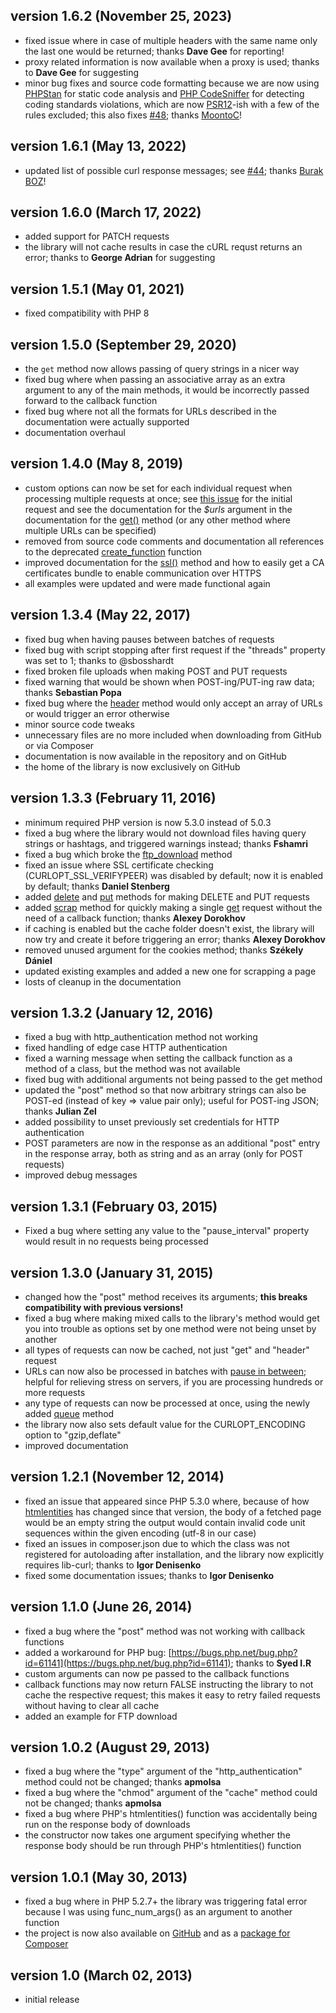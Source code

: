 ## version 1.6.2 (November 25, 2023)

- fixed issue where in case of multiple headers with the same name only the last one would be returned; thanks **Dave Gee** for reporting!
- proxy related information is now available when a proxy is used; thanks to **Dave Gee** for suggesting
- minor bug fixes and source code formatting because we are now using [PHPStan](https://github.com/phpstan/phpstan) for static code analysis and [PHP CodeSniffer](https://github.com/squizlabs/PHP_CodeSniffer) for detecting coding standards violations, which are now [PSR12](https://www.php-fig.org/psr/psr-12/)-ish with a few of the rules excluded; this also fixes [#48](https://github.com/stefangabos/Zebra_cURL/issues/48); thanks [MoontoC](https://github.com/MoontoC)!

## version 1.6.1 (May 13, 2022)

- updated list of possible curl response messages; see [#44](https://github.com/stefangabos/Zebra_cURL/issues/44); thanks [Burak BOZ](https://github.com/BurakBoz)!

## version 1.6.0 (March 17, 2022)

- added support for PATCH requests
- the library will not cache results in case the cURL requst returns an error; thanks to **George Adrian** for suggesting

## version 1.5.1 (May 01, 2021)

- fixed compatibility with PHP 8
## version 1.5.0 (September 29, 2020)

- the `get` method now allows passing of query strings in a nicer way
- fixed bug where when passing an associative array as an extra argument to any of the main methods, it would be incorrectly passed forward to the callback function
- fixed bug where not all the formats for URLs described in the documentation were actually supported
- documentation overhaul

## version 1.4.0 (May 8, 2019)

- custom options can now be set for each individual request when processing multiple requests at once; see [this issue](https://github.com/stefangabos/Zebra_cURL/issues/32) for the initial request and see the documentation for the _$urls_ argument in the documentation for the [get()](https://stefangabos.github.io/Zebra_cURL/Zebra_cURL/Zebra_cURL.html#methodget) method (or any other method where multiple URLs can be specified)
- removed from source code comments and documentation all references to the deprecated [create_function](http://php.net/en/create_function) function
- improved documentation for the [ssl()](https://stefangabos.github.io/Zebra_cURL/Zebra_cURL/Zebra_cURL.html#methodssl) method and how to easily get a CA certificates bundle to enable communication over HTTPS
- all examples were updated and were made functional again

## version 1.3.4 (May 22, 2017)

- fixed bug when having pauses between batches of requests
- fixed bug with script stopping after first request if the "threads" property was set to 1; thanks to @sbosshardt
- fixed broken file uploads when making POST and PUT requests
- fixed warning that would be shown when POST-ing/PUT-ing raw data; thanks **Sebastian Popa**
- fixed bug where the [header](https://stefangabos.github.io/Zebra_cURL/Zebra_cURL/Zebra_cURL.html#methodheader) method would only accept an array of URLs or would trigger an error otherwise
- minor source code tweaks
- unnecessary files are no more included when downloading from GitHub or via Composer
- documentation is now available in the repository and on GitHub
- the home of the library is now exclusively on GitHub

## version 1.3.3 (February 11, 2016)

- minimum required PHP version is now 5.3.0 instead of 5.0.3
- fixed a bug where the library would not download files having query strings or hashtags, and triggered warnings instead; thanks **Fshamri**
- fixed a bug which broke the [ftp_download](https://stefangabos.github.io/Zebra_cURL/Zebra_cURL/Zebra_cURL.html#methodftp_download) method
- fixed an issue where SSL certificate checking (CURLOPT_SSL_VERIFYPEER) was disabled by default; now it is enabled by default; thanks **Daniel Stenberg**
- added [delete](https://stefangabos.github.io/Zebra_cURL/Zebra_cURL/Zebra_cURL.html#methoddelete) and [put](https://stefangabos.github.io/Zebra_cURL/Zebra_cURL/Zebra_cURL.html#methodput) methods for making DELETE and PUT requests
- added [scrap](https://stefangabos.github.io/Zebra_cURL/Zebra_cURL/Zebra_cURL.html#methodscrap) method for quickly making a single [get](https://stefangabos.github.io/Zebra_cURL/Zebra_cURL/Zebra_cURL.html#methodget) request without the need of a callback function; thanks **Alexey Dorokhov**
- if caching is enabled but the cache folder doesn't exist, the library will now try and create it before triggering an error; thanks **Alexey Dorokhov**
- removed unused argument for the cookies method; thanks **Székely Dániel**
- updated existing examples and added a new one for scrapping a page
- losts of cleanup in the documentation

## version 1.3.2 (January 12, 2016)

- fixed a bug with http_authentication method not working
- fixed handling of edge case HTTP authentication
- fixed a warning message when setting the callback function as a method of a class, but the method was not available
- fixed bug with additional arguments not being passed to the get method
- updated the "post" method so that now arbitrary strings can also be POST-ed (instead of key => value pair only); useful for POST-ing JSON; thanks **Julian Zel**
- added possibility to unset previously set credentials for HTTP authentication
- POST parameters are now in the response as an additional "post" entry in the response array, both as string and as an array (only for POST requests)
- improved debug messages

## version 1.3.1 (February 03, 2015)

- Fixed a bug where setting any value to the "pause_interval" property would result in no requests being processed

## version 1.3.0 (January 31, 2015)

-  changed how the "post" method receives its arguments; **this breaks compatibility with previous versions!**
-  fixed a bug where making mixed calls to the library's method would get you into trouble as options set by one method were not being unset by another
-  all types of requests can now be cached, not just "get" and "header" request
-  URLs can now also be processed in batches with [pause in between](https://stefangabos.github.io/Zebra_cURL/Zebra_cURL/Zebra_cURL.html#var$pause_interval); helpful for relieving stress on servers, if you are processing hundreds or more requests
-  any type of requests can now be processed at once, using the newly added [queue](https://stefangabos.github.io/Zebra_cURL/Zebra_cURL/Zebra_cURL.html#methodqueue) method
-  the library now also sets default value for the CURLOPT_ENCODING option to "gzip,deflate"
-  improved documentation

## version 1.2.1 (November 12, 2014)

- fixed an issue that appeared since PHP 5.3.0 where, because of how [htmlentities](http://php.net/manual/en/function.htmlentities.php) has changed since that version, the body of a fetched page would be an empty string the output would contain invalid code unit sequences within the given encoding (utf-8 in our case)
- fixed an issues in composer.json due to which the class was not registered for autoloading after installation, and the library now explicitly requires lib-curl; thanks to **Igor Denisenko**
- fixed some documentation issues; thanks to **Igor Denisenko**

## version 1.1.0 (June 26, 2014)

- fixed a bug where the "post" method was not working with callback functions
- added a workaround for PHP bug: [https://bugs.php.net/bug.php?id=61141](https://bugs.php.net/bug.php?id=61141); thanks to **Syed I.R**
- custom arguments can now pe passed to the callback functions
- callback functions may now return FALSE instructing the library to not cache the respective request; this makes it easy to retry failed requests without having to clear all cache
- added an example for FTP download

## version 1.0.2 (August 29, 2013)

- fixed a bug where the "type" argument of the "http_authentication" method could not be changed; thanks **apmolsa**
- fixed a bug where the "chmod" argument of the "cache" method could not be changed; thanks **apmolsa**
- fixed a bug where PHP's htmlentities() function was accidentally being run on the response body of downloads
- the constructor now takes one argument specifying whether the response body should be run through PHP's htmlentities() function

## version 1.0.1 (May 30, 2013)

- fixed a bug where in PHP 5.2.7+ the library was triggering fatal error because I was using func_num_args() as an argument to another function
- the project is now also available on [GitHub](https://github.com/stefangabos/Zebra_cURL) and as a [package for Composer](https://packagist.org/packages/stefangabos/zebra_curl)

## version 1.0 (March 02, 2013)

- initial release
